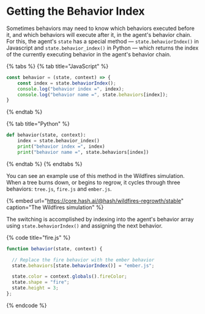 # Getting the Behavior Index

Sometimes behaviors may need to know which behaviors executed before it, and which behaviors will execute after it, in the agent's behavior chain. For this, the agent's `state` has a special method — `state.behaviorIndex()` in Javascript and `state.behavior_index()` in Python — which returns the index of the currently executing behavior in the agent's behavior chain.

{% tabs %}
{% tab title="JavaScript" %}
```javascript
const behavior = (state, context) => {
    const index = state.behaviorIndex();
    console.log("behavior index =", index);
    console.log("behavior name =", state.behaviors[index]);
}
```
{% endtab %}

{% tab title="Python" %}
```python
def behavior(state, context):
    index = state.behavior_index()
    print("behavior index =", index)
    print("behavior name =", state.behaviors[index])
```
{% endtab %}
{% endtabs %}

You can see an example use of this method in the Wildfires simulation. When a tree burns down, or begins to regrow, it cycles through three behaviors: `tree.js`, `fire.js` and `ember.js`. 

{% embed url="https://core.hash.ai/@hash/wildfires-regrowth/stable" caption="The Wildfires simulation" %}

The switching is accomplished by indexing into the agent's behavior array using `state.behaviorIndex()` and assigning the next behavior.

{% code title="fire.js" %}
```javascript
function behavior(state, context) {

  // Replace the fire behavior with the ember behavior
  state.behaviors[state.behaviorIndex()] = "ember.js";

  state.color = context.globals().fireColor;
  state.shape = "fire";
  state.height = 3;
};
```
{% endcode %}



